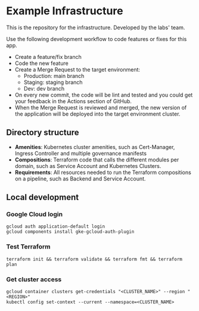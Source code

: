 # Example Infrastructure

This is the repository for the infrastructure. Developed by the labs' team.

Use the following development workflow to code features or fixes for this app.

- Create a feature/fix branch
- Code the new feature
- Create a Merge Request to the target environment:
  - Production: main branch
  - Staging: staging branch
  - Dev: dev branch
- On every new commit, the code will be lint and tested and you could get your feedback in the Actions section of GitHub.
- When the Merge Request is reviewed and merged, the new version of the application will be deployed into the target environment cluster.

## Directory structure

- **Amenities**: Kubernetes cluster amenities, such as Cert-Manager, Ingress Controller and multiple governance manifests
- **Compositions**: Terraform code that calls the different modules per domain, such as Service Account and Kubernetes Clusters.
- **Requirements**: All resources needed to run the Terraform compositions on a pipeline, such as Backend and Service Account.

## Local development

### Google Cloud login

```shell
gcloud auth application-default login
gcloud components install gke-gcloud-auth-plugin
```

### Test Terraform

```shell
terraform init && terraform validate && terraform fmt && terraform plan
```

### Get cluster access

```shell
gcloud container clusters get-credentials "<CLUSTER_NAME>" --region "<REGION>"
kubectl config set-context --current --namespace=<CLUSTER_NAME>
```